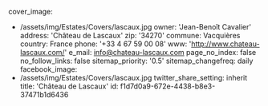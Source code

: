 cover_image:
  - /assets/img/Estates/Covers/lascaux.jpg
owner: 'Jean-Benoît Cavalier'
address: 'Château de Lascaux'
zip: '34270'
commune: Vacquières
country: France
phone: '+33 4 67 59 00 08'
www: 'http://www.chateau-lascaux.com/'
e_mail: info@chateau-lascaux.com
page_no_index: false
no_follow_links: false
sitemap_priority: '0.5'
sitemap_changefreq: daily
facebook_image:
  - /assets/img/Estates/Covers/lascaux.jpg
twitter_share_setting: inherit
title: 'Château de Lascaux'
id: f1d7d0a9-672e-4438-b8e3-37471b1d6436
